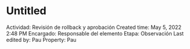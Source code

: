 # Untitled

Actividad: Revisión de rollback y aprobación
Created time: May 5, 2022 2:48 PM
Encargado: Responsable del elemento
Etapa: Observación
Last edited by: Pau
Property: Pau